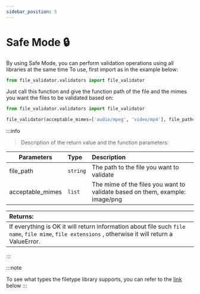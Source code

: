```yaml
---
sidebar_position: 5
---
```


# Safe Mode 🔒

By using Safe Mode, you can perform validation operations using all libraries at the same time To use, first import as in the example below:

```python
from file_validator.validators import file_validator
```

Just call this function and give the function path of the file and the mimes
you want the files to be validated based on:

```python
from file_validator.validators import file_validator

file_validator(acceptable_mimes=['audio/mpeg', 'video/mp4'], file_path='/path/to/file')
```


:::info

> Description of the return value and the function parameters:

| Parameters | Type           | Description     |
|-----------|:--------------|:------|
| file_path | `string` | The path to the file you want to validate  |
| acceptable_mimes     | `list`      | The mime of the files you want to validate based on them, example: image/png   |

| Returns:|
|:----------|
| If everything is OK it will return information about file such `file name`, `file mime`, `file extensions` , otherwise it will return a ValueError. |


:::

:::note

To see what types the filetype library supports, you can refer to the [link](https://github.com/h2non/filetype.py#supported-types) below
:::

